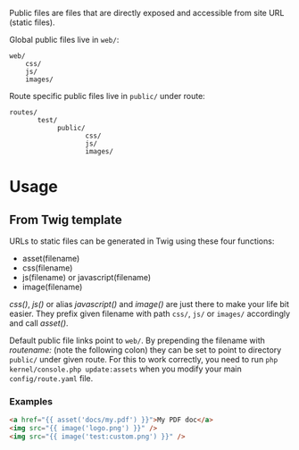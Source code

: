 
Public files are files that are directly exposed and accessible from site URL
(static files).

Global public files live in `web/`:
```
web/
    css/
    js/
    images/
```

Route specific public files live in `public/` under route:
```
routes/
       test/
            public/
                   css/
                   js/
                   images/
```

# Usage
## From Twig template
URLs to static files can be generated in Twig using these four functions:
* asset(filename)
* css(filename)
* js(filename) or javascript(filename)
* image(filename)

*css()*, *js()* or alias *javascript()* and *image()* are just there to make your life bit
easier. They prefix given filename with path `css/`, `js/` or `images/` accordingly and call *asset()*.

Default public file links point to `web/`.
By prepending the filename with *routename:* (note the following colon) they can be set to point to
directory `public/` under given route.
For this to work correctly, you need to run `php kernel/console.php update:assets`
when you modify your main `config/route.yaml` file.


### Examples
```html
<a href="{{ asset('docs/my.pdf') }}">My PDF doc</a>
<img src="{{ image('logo.png') }}" />
<img src="{{ image('test:custom.png') }}" />
```
